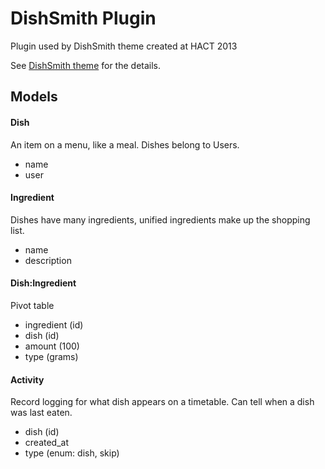 DishSmith Plugin
================

Plugin used by DishSmith theme created at HACT 2013

See [DishSmith theme](https://github.com/daftspunk/dishsmith) for the details.

## Models

#### Dish

An item on a menu, like a meal. Dishes belong to Users.

- name
- user

#### Ingredient

Dishes have many ingredients, unified ingredients make up the shopping list.

- name
- description

#### Dish:Ingredient

Pivot table

- ingredient (id)
- dish (id)
- amount (100)
- type (grams)

#### Activity

Record logging for what dish appears on a timetable. 
Can tell when a dish was last eaten.

- dish (id)
- created_at
- type (enum: dish, skip)